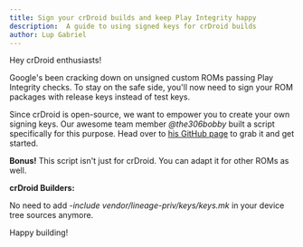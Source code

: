 ```yaml
---
title: Sign your crDroid builds and keep Play Integrity happy
description:  A guide to using signed keys for crDroid builds
author: Lup Gabriel
---
```


Hey crDroid enthusiasts! 

Google's been cracking down on unsigned custom ROMs passing Play Integrity checks. To stay on the safe side, you'll now need to sign your ROM packages with release keys instead of test keys.

Since crDroid is open-source, we want to empower you to create your own signing keys. Our awesome team member *@the306bobby* built a script specifically for this purpose. Head over to [his GitHub page](https://github.com/306bobby-android/crDroid-build-signed-script) to grab it and get started.

**Bonus!** This script isn't just for crDroid. You can adapt it for other ROMs as well.

**crDroid Builders:**  

No need to add *-include vendor/lineage-priv/keys/keys.mk*  in your device tree sources anymore.

Happy building!
